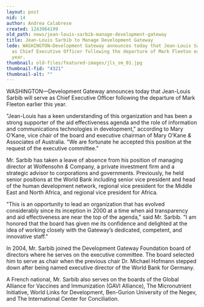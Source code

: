 ```yaml
---
layout: post
nid: 14
author: Andrea Calabrese
created: 1243964199
old_path: news/jean-louis-sarbib-manage-development-gateway
title: Jean-Louis Sarbib to Manage Development Gateway
lede: WASHINGTON—Development Gateway announces today that Jean-Louis Sarbib will serve
  as Chief Executive Officer following the departure of Mark Fleeton earlier this
  year.
thumbnail: old-files/featured-images/jls_sm_01.jpg
thumbnail-fid: "4321"
thumbnail-alt: ""
---
```


WASHINGTON—Development Gateway announces today that Jean-Louis Sarbib will serve as Chief Executive Officer following the departure of Mark Fleeton earlier this year.

"Jean-Louis has a keen understanding of this organization and has been a strong supporter of the aid effectiveness agenda and the role of information and communications technologies in development," according to Mary O’Kane, vice chair of the board and executive chairman of Mary O’Kane *&* Associates of Australia. "We are fortunate he accepted this position at the request of the executive committee."

Mr. Sarbib has taken a leave of absence from his position of managing director at Wolfensohn *&* Company, a private investment firm and a strategic advisor to corporations and governments. Previously, he held senior positions at the World Bank including senior vice president and head of the human development network, regional vice president for the Middle East and North Africa, and regional vice president for Africa.

"This is an opportunity to lead an organization that has evolved considerably since its inception in 2000 at a time when aid transparency and aid effectiveness are near the top of the agenda," said Mr. Sarbib. "I am honored that the board has given me its confidence and delighted at the idea of working closely with the Gateway’s dedicated, competent, and innovative staff."

In 2004, Mr. Sarbib joined the Development Gateway Foundation board of directors where he serves on the executive committee. The board selected him to serve as chair when the previous chair Dr. Michael Hofmann stepped down after being named executive director of the World Bank for Germany.

A French national, Mr. Sarbib also serves on the boards of the Global Alliance for Vaccines and Immunization (GAVI Alliance), The Micronutrient Initiative, World Links for Development, Ben-Gurion University of the Negev, and The International Center for Conciliation.
